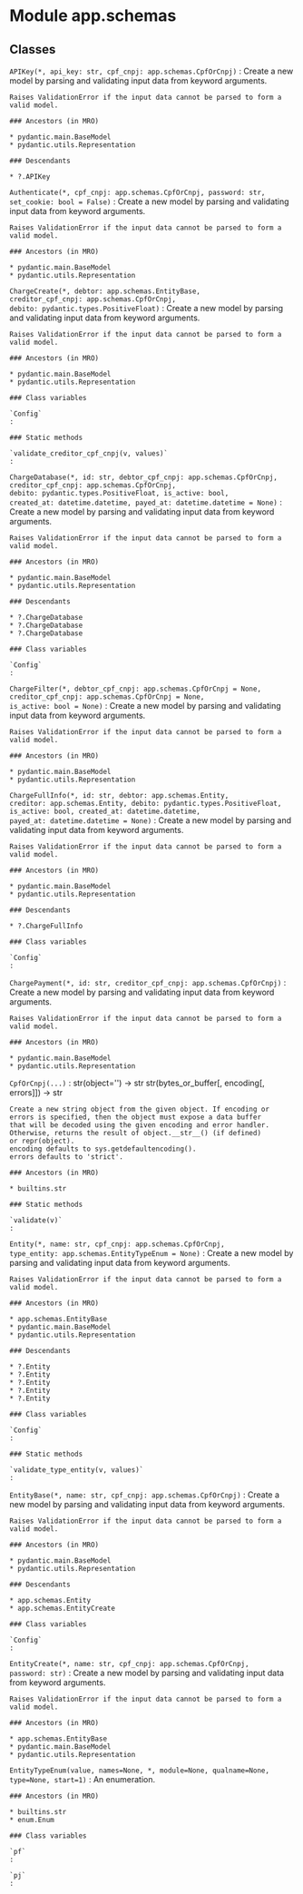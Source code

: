 Module app.schemas
==================

Classes
-------

`APIKey(*, api_key: str, cpf_cnpj: app.schemas.CpfOrCnpj)`
:   Create a new model by parsing and validating input data from keyword arguments.
    
    Raises ValidationError if the input data cannot be parsed to form a valid model.

    ### Ancestors (in MRO)

    * pydantic.main.BaseModel
    * pydantic.utils.Representation

    ### Descendants

    * ?.APIKey

`Authenticate(*, cpf_cnpj: app.schemas.CpfOrCnpj, password: str, set_cookie: bool = False)`
:   Create a new model by parsing and validating input data from keyword arguments.
    
    Raises ValidationError if the input data cannot be parsed to form a valid model.

    ### Ancestors (in MRO)

    * pydantic.main.BaseModel
    * pydantic.utils.Representation

`ChargeCreate(*, debtor: app.schemas.EntityBase, creditor_cpf_cnpj: app.schemas.CpfOrCnpj, debito: pydantic.types.PositiveFloat)`
:   Create a new model by parsing and validating input data from keyword arguments.
    
    Raises ValidationError if the input data cannot be parsed to form a valid model.

    ### Ancestors (in MRO)

    * pydantic.main.BaseModel
    * pydantic.utils.Representation

    ### Class variables

    `Config`
    :

    ### Static methods

    `validate_creditor_cpf_cnpj(v, values)`
    :

`ChargeDatabase(*, id: str, debtor_cpf_cnpj: app.schemas.CpfOrCnpj, creditor_cpf_cnpj: app.schemas.CpfOrCnpj, debito: pydantic.types.PositiveFloat, is_active: bool, created_at: datetime.datetime, payed_at: datetime.datetime = None)`
:   Create a new model by parsing and validating input data from keyword arguments.
    
    Raises ValidationError if the input data cannot be parsed to form a valid model.

    ### Ancestors (in MRO)

    * pydantic.main.BaseModel
    * pydantic.utils.Representation

    ### Descendants

    * ?.ChargeDatabase
    * ?.ChargeDatabase
    * ?.ChargeDatabase

    ### Class variables

    `Config`
    :

`ChargeFilter(*, debtor_cpf_cnpj: app.schemas.CpfOrCnpj = None, creditor_cpf_cnpj: app.schemas.CpfOrCnpj = None, is_active: bool = None)`
:   Create a new model by parsing and validating input data from keyword arguments.
    
    Raises ValidationError if the input data cannot be parsed to form a valid model.

    ### Ancestors (in MRO)

    * pydantic.main.BaseModel
    * pydantic.utils.Representation

`ChargeFullInfo(*, id: str, debtor: app.schemas.Entity, creditor: app.schemas.Entity, debito: pydantic.types.PositiveFloat, is_active: bool, created_at: datetime.datetime, payed_at: datetime.datetime = None)`
:   Create a new model by parsing and validating input data from keyword arguments.
    
    Raises ValidationError if the input data cannot be parsed to form a valid model.

    ### Ancestors (in MRO)

    * pydantic.main.BaseModel
    * pydantic.utils.Representation

    ### Descendants

    * ?.ChargeFullInfo

    ### Class variables

    `Config`
    :

`ChargePayment(*, id: str, creditor_cpf_cnpj: app.schemas.CpfOrCnpj)`
:   Create a new model by parsing and validating input data from keyword arguments.
    
    Raises ValidationError if the input data cannot be parsed to form a valid model.

    ### Ancestors (in MRO)

    * pydantic.main.BaseModel
    * pydantic.utils.Representation

`CpfOrCnpj(...)`
:   str(object='') -> str
    str(bytes_or_buffer[, encoding[, errors]]) -> str
    
    Create a new string object from the given object. If encoding or
    errors is specified, then the object must expose a data buffer
    that will be decoded using the given encoding and error handler.
    Otherwise, returns the result of object.__str__() (if defined)
    or repr(object).
    encoding defaults to sys.getdefaultencoding().
    errors defaults to 'strict'.

    ### Ancestors (in MRO)

    * builtins.str

    ### Static methods

    `validate(v)`
    :

`Entity(*, name: str, cpf_cnpj: app.schemas.CpfOrCnpj, type_entity: app.schemas.EntityTypeEnum = None)`
:   Create a new model by parsing and validating input data from keyword arguments.
    
    Raises ValidationError if the input data cannot be parsed to form a valid model.

    ### Ancestors (in MRO)

    * app.schemas.EntityBase
    * pydantic.main.BaseModel
    * pydantic.utils.Representation

    ### Descendants

    * ?.Entity
    * ?.Entity
    * ?.Entity
    * ?.Entity
    * ?.Entity

    ### Class variables

    `Config`
    :

    ### Static methods

    `validate_type_entity(v, values)`
    :

`EntityBase(*, name: str, cpf_cnpj: app.schemas.CpfOrCnpj)`
:   Create a new model by parsing and validating input data from keyword arguments.
    
    Raises ValidationError if the input data cannot be parsed to form a valid model.

    ### Ancestors (in MRO)

    * pydantic.main.BaseModel
    * pydantic.utils.Representation

    ### Descendants

    * app.schemas.Entity
    * app.schemas.EntityCreate

    ### Class variables

    `Config`
    :

`EntityCreate(*, name: str, cpf_cnpj: app.schemas.CpfOrCnpj, password: str)`
:   Create a new model by parsing and validating input data from keyword arguments.
    
    Raises ValidationError if the input data cannot be parsed to form a valid model.

    ### Ancestors (in MRO)

    * app.schemas.EntityBase
    * pydantic.main.BaseModel
    * pydantic.utils.Representation

`EntityTypeEnum(value, names=None, *, module=None, qualname=None, type=None, start=1)`
:   An enumeration.

    ### Ancestors (in MRO)

    * builtins.str
    * enum.Enum

    ### Class variables

    `pf`
    :

    `pj`
    :
